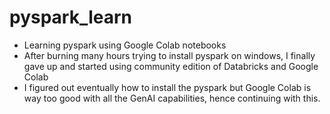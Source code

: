 # pyspark_learn
- Learning pyspark using Google Colab notebooks
- After burning many hours trying to install pyspark on windows, I finally gave up and started using community edition of Databricks and Google Colab
- I figured out eventually how to install the pyspark but Google Colab is way too good with all the GenAI capabilities, hence continuing with this.
